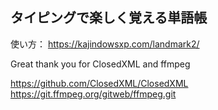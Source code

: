 ## タイピングで楽しく覚える単語帳

使い方：
https://kajindowsxp.com/landmark2/

Great thank you for ClosedXML and ffmpeg

https://github.com/ClosedXML/ClosedXML
https://git.ffmpeg.org/gitweb/ffmpeg.git
